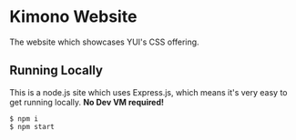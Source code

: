 Kimono Website
===============

The website which showcases YUI's CSS offering.

Running Locally
---------------

This is a node.js site which uses Express.js, which means it's very easy to get
running locally. **No Dev VM required!**

```shell
$ npm i
$ npm start
```
